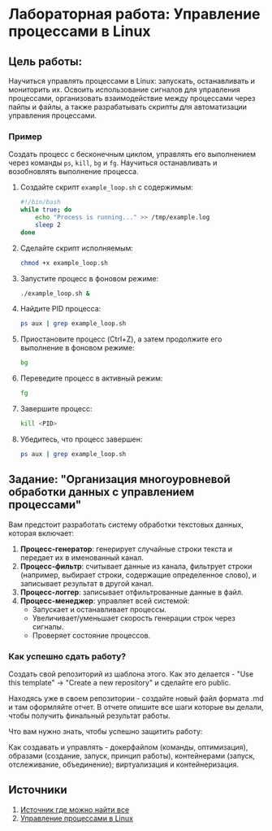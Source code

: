 # Лабораторная работа: Управление процессами в Linux


## Цель работы:
Научиться управлять процессами в Linux: запускать, останавливать и мониторить их. Освоить использование сигналов для управления процессами, организовать взаимодействие между процессами через пайпы и файлы, а также разрабатывать скрипты для автоматизации управления процессами.

### Пример
Создать процесс с бесконечным циклом, управлять его выполнением через команды `ps`, `kill`, `bg` и `fg`. Научиться останавливать и возобновлять выполнение процесса.


1. Создайте скрипт `example_loop.sh` с содержимым:  
   ```bash
   #!/bin/bash
   while true; do
       echo "Process is running..." >> /tmp/example.log
       sleep 2
   done
   ```
2. Сделайте скрипт исполняемым:  
   ```bash
   chmod +x example_loop.sh
   ```

3. Запустите процесс в фоновом режиме:  
   ```bash
   ./example_loop.sh &
   ```

4. Найдите PID процесса:  
   ```bash
   ps aux | grep example_loop.sh
   ```

5. Приостановите процесс (Ctrl+Z), а затем продолжите его выполнение в фоновом режиме:  
   ```bash
   bg
   ```

6. Переведите процесс в активный режим:  
   ```bash
   fg
   ```

7. Завершите процесс:  
   ```bash
   kill <PID>
   ```

8. Убедитесь, что процесс завершен:  
   ```bash
   ps aux | grep example_loop.sh
   ```
   

## Задание: "Организация многоуровневой обработки данных с управлением процессами"

Вам предстоит разработать систему обработки текстовых данных, которая включает:  
1. **Процесс-генератор**: генерирует случайные строки текста и передает их в именованный канал.  
2. **Процесс-фильтр**: считывает данные из канала, фильтрует строки (например, выбирает строки, содержащие определенное слово), и записывает результат в другой канал.  
3. **Процесс-логгер**: записывает отфильтрованные данные в файл.  
4. **Процесс-менеджер**: управляет всей системой:  
   - Запускает и останавливает процессы.  
   - Увеличивает/уменьшает скорость генерации строк через сигналы.  
   - Проверяет состояние процессов.  


### Как успешно сдать работу?

Создать свой репозиторий из шаблона этого. Как это делается - "Use this template" -> "Create a new repository" и сделайте его public. 

Находясь уже в своем репозитории - создайте новый файл формата .md и там оформляйте отчет. В отчете опишите все шаги которые вы делали, чтобы получить финальный результат работы.

Что вам нужно знать, чтобы успешно защитить работу:

Как создавать и управлять - докерфайлом (команды, оптимизация), образами (создание, запуск, принцип работы), контейнерами (запуск, отслеживание, объединение); виртуализация и контейнеризация. 

## Источники

1. [Источник где можно найти все](https://google.com)
2. [Управление процессами в Linux](https://losst.pro/upravlenie-protsessami-v-linux)  
